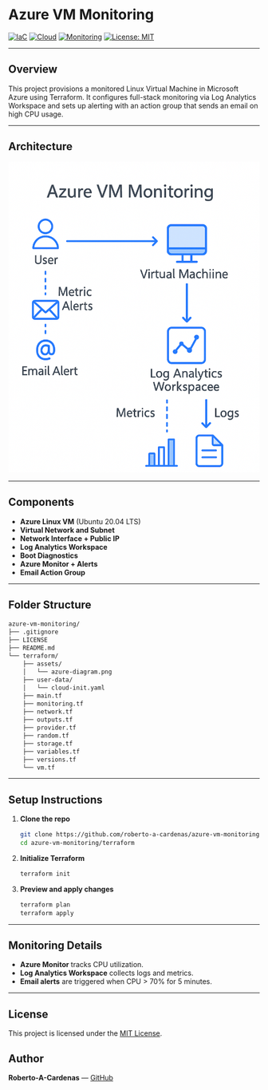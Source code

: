 # Azure VM Monitoring

[![IaC](https://img.shields.io/badge/IaC-Terraform-blueviolet)](https://developer.hashicorp.com/terraform)
[![Cloud](https://img.shields.io/badge/Cloud-Azure-blue)](https://azure.microsoft.com/)
[![Monitoring](https://img.shields.io/badge/Service-Monitoring-success)](https://learn.microsoft.com/en-us/azure/azure-monitor/)
[![License: MIT](https://img.shields.io/badge/License-MIT-yellow.svg)](LICENSE)

---

## Overview

This project provisions a monitored Linux Virtual Machine in Microsoft Azure using Terraform. It configures full-stack monitoring via Log Analytics Workspace and sets up alerting with an action group that sends an email on high CPU usage.

---

## Architecture

![Azure Diagram](./terraform/assets/azure-diagram.png)

---

## Components

- **Azure Linux VM** (Ubuntu 20.04 LTS)
- **Virtual Network and Subnet**
- **Network Interface + Public IP**
- **Log Analytics Workspace**
- **Boot Diagnostics**
- **Azure Monitor + Alerts**
- **Email Action Group**

---

## Folder Structure

```
azure-vm-monitoring/
├── .gitignore
├── LICENSE
├── README.md
└── terraform/
    ├── assets/
    │   └── azure-diagram.png
    ├── user-data/
    │   └── cloud-init.yaml
    ├── main.tf
    ├── monitoring.tf
    ├── network.tf
    ├── outputs.tf
    ├── provider.tf
    ├── random.tf
    ├── storage.tf
    ├── variables.tf
    ├── versions.tf
    └── vm.tf
```

---

## Setup Instructions

1. **Clone the repo**
   ```bash
   git clone https://github.com/roberto-a-cardenas/azure-vm-monitoring.git
   cd azure-vm-monitoring/terraform
   ```

2. **Initialize Terraform**
   ```bash
   terraform init
   ```

3. **Preview and apply changes**
   ```bash
   terraform plan
   terraform apply
   ```

---

## Monitoring Details

- **Azure Monitor** tracks CPU utilization.
- **Log Analytics Workspace** collects logs and metrics.
- **Email alerts** are triggered when CPU > 70% for 5 minutes.

---

## License

This project is licensed under the [MIT License](./LICENSE).

## Author

**Roberto-A-Cardenas** — [GitHub](https://github.com/Roberto-A-Cardenas)

